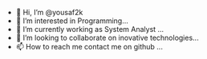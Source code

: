 - 👋 Hi, I’m @yousaf2k
- 👀 I’m interested in Programming...
- 🌱 I’m currently working as System Analyst ...
- 💞️ I’m looking to collaborate on inovative technologies...
- 📫 How to reach me contact me on github ...

<!---
yousaf2k/yousaf2k is a ✨ special ✨ repository because its `README.md` (this file) appears on your GitHub profile.
You can click the Preview link to take a look at your changes.
--->
